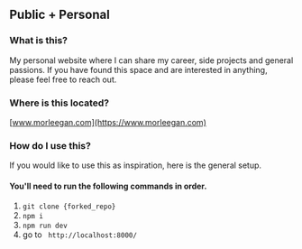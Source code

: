 ## Public + Personal 

### What is this? 

My personal website where I can share my career, side projects and general passions. 
If you have found this space and are interested in anything, please feel free to reach out. 

### Where is this located? 

[www.morleegan.com](https://www.morleegan.com)

### How do I use this? 

If you would like to use this as inspiration, here is the general setup. 

#### **You'll need to run the following commands in order.**

1. `git clone {forked_repo}`
2. `npm i`
3. `npm run dev`
4. go to ` http://localhost:8000/`
